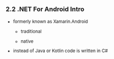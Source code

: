 ### 2.2 .NET For Android Intro

<small>

*   formerly known as Xamarin.Android

    *   traditional 

    *   native

*   instead of Java or Kotlin code is written in C#

</small>